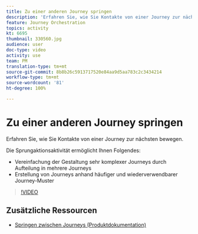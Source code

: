 ```yaml
---
title: Zu einer anderen Journey springen
description: 'Erfahren Sie, wie Sie Kontakte von einer Journey zur nächsten bewegen. '
feature: Journey Orchestration
topics: activity
kt: 6695
thumbnail: 330560.jpg
audience: user
doc-type: video
activity: use
team: PM
translation-type: tm+mt
source-git-commit: 8b8b26c5913717520e84aa9d5aa783c2c3434214
workflow-type: tm+mt
source-wordcount: '81'
ht-degree: 100%

---
```



# Zu einer anderen Journey springen

Erfahren Sie, wie Sie Kontakte von einer Journey zur nächsten bewegen.

Die Sprungaktionsaktivität ermöglicht Ihnen Folgendes:

* Vereinfachung der Gestaltung sehr komplexer Journeys durch Aufteilung in mehrere Journeys
* Erstellung von Journeys anhand häufiger und wiederverwendbarer Journey-Muster

>[!VIDEO](https://video.tv.adobe.com/v/330560?quality=12)

## Zusätzliche Ressourcen

* [Springen zwischen Journeys (Produktdokumentation)](https://experienceleague.adobe.com/docs/journeys/using/building-journeys/about-journey-building/action-activities/jump.html?lang=de#building-journeys)


